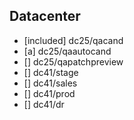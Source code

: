 ## Datacenter
- [included] dc25/qacand
- [a] dc25/qaautocand
- [] dc25/qapatchpreview
- [] dc41/stage
- [] dc41/sales
- [] dc41/prod
- [] dc41/dr

